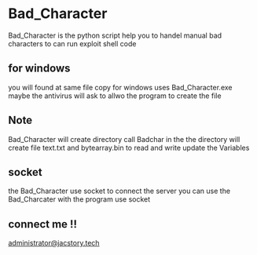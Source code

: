 # Bad_Character
Bad_Character is the python script help you to handel manual bad characters to can run exploit shell code 


## for windows
you will found at same file copy for windows uses Bad_Character.exe 
maybe the antivirus will ask to allwo the program to create the file 

## Note 

Bad_Character will create directory call Badchar in the the directory will create file text.txt and bytearray.bin to read and write update the Variables
## socket
the Bad_Character use socket to connect the server 
you can use the Bad_Charcater with the program use socket 
## connect me !!
administrator@jacstory.tech

